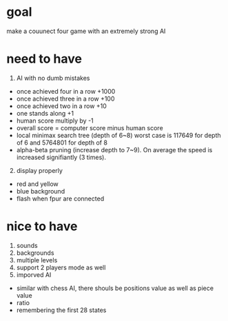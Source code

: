# goal
make a couunect four game with an extremely strong AI

# need to have
1. AI with no dumb mistakes
  - once achieved four in a row +1000
  - once achieved three in a row +100
  - once achieved two in a row +10
  - one stands along +1
  - human score multiply by -1
  - overall score = computer score minus human score
  - local minimax search tree (depth of 6~8) worst case is 117649 for depth of 6 and 5764801 for depth of 8
  - alpha-beta pruning (increase depth to 7~9). On average the speed is increased signifiantly (3 times).
2. display properly
  - red and yellow
  - blue background
  - flash when fpur are connected

# nice to have
1. sounds
2. backgrounds
3. multiple levels
4. support 2 players mode as well
5. imporved AI
  - similar with chess AI, there shouls be positions value as well as piece value
  - ratio
  - remembering the first 28 states
